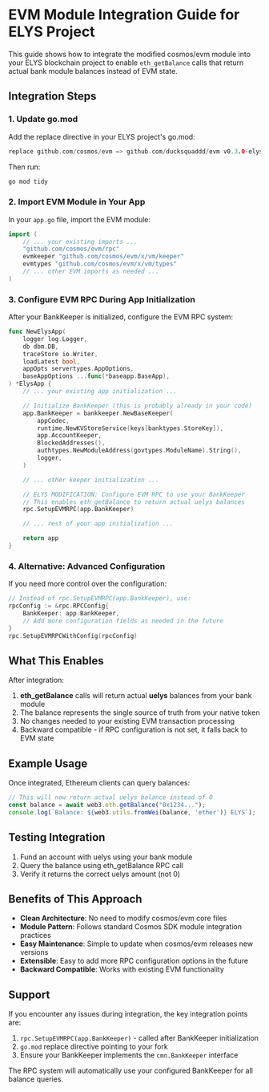 # EVM Module Integration Guide for ELYS Project

This guide shows how to integrate the modified cosmos/evm module into your ELYS blockchain project to enable `eth_getBalance` calls that return actual bank module balances instead of EVM state.

## Integration Steps

### 1. Update go.mod

Add the replace directive in your ELYS project's go.mod:

```go
replace github.com/cosmos/evm => github.com/ducksquaddd/evm v0.3.0-elys
```

Then run:
```bash
go mod tidy
```

### 2. Import EVM Module in Your App

In your `app.go` file, import the EVM module:

```go
import (
    // ... your existing imports ...
    "github.com/cosmos/evm/rpc"
    evmkeeper "github.com/cosmos/evm/x/vm/keeper"
    evmtypes "github.com/cosmos/evm/x/vm/types"
    // ... other EVM imports as needed ...
)
```

### 3. Configure EVM RPC During App Initialization

After your BankKeeper is initialized, configure the EVM RPC system:

```go
func NewElysApp(
    logger log.Logger,
    db dbm.DB,
    traceStore io.Writer,
    loadLatest bool,
    appOpts servertypes.AppOptions,
    baseAppOptions ...func(*baseapp.BaseApp),
) *ElysApp {
    // ... your existing app initialization ...

    // Initialize BankKeeper (this is probably already in your code)
    app.BankKeeper = bankkeeper.NewBaseKeeper(
        appCodec,
        runtime.NewKVStoreService(keys[banktypes.StoreKey]),
        app.AccountKeeper,
        BlockedAddresses(),
        authtypes.NewModuleAddress(govtypes.ModuleName).String(),
        logger,
    )

    // ... other keeper initialization ...

    // ELYS MODIFICATION: Configure EVM RPC to use your BankKeeper
    // This enables eth_getBalance to return actual uelys balances
    rpc.SetupEVMRPC(app.BankKeeper)

    // ... rest of your app initialization ...

    return app
}
```

### 4. Alternative: Advanced Configuration

If you need more control over the configuration:

```go
// Instead of rpc.SetupEVMRPC(app.BankKeeper), use:
rpcConfig := &rpc.RPCConfig{
    BankKeeper: app.BankKeeper,
    // Add more configuration fields as needed in the future
}
rpc.SetupEVMRPCWithConfig(rpcConfig)
```

## What This Enables

After integration:

1. **eth_getBalance** calls will return actual **uelys** balances from your bank module
2. The balance represents the single source of truth from your native token
3. No changes needed to your existing EVM transaction processing
4. Backward compatible - if RPC configuration is not set, it falls back to EVM state

## Example Usage

Once integrated, Ethereum clients can query balances:

```javascript
// This will now return actual uelys balance instead of 0
const balance = await web3.eth.getBalance("0x1234..."); 
console.log(`Balance: ${web3.utils.fromWei(balance, 'ether')} ELYS`);
```

## Testing Integration

1. Fund an account with uelys using your bank module
2. Query the balance using eth_getBalance RPC call
3. Verify it returns the correct uelys amount (not 0)

## Benefits of This Approach

- **Clean Architecture**: No need to modify cosmos/evm core files
- **Module Pattern**: Follows standard Cosmos SDK module integration practices  
- **Easy Maintenance**: Simple to update when cosmos/evm releases new versions
- **Extensible**: Easy to add more RPC configuration options in the future
- **Backward Compatible**: Works with existing EVM functionality

## Support

If you encounter any issues during integration, the key integration points are:

1. `rpc.SetupEVMRPC(app.BankKeeper)` - called after BankKeeper initialization
2. `go.mod` replace directive pointing to your fork
3. Ensure your BankKeeper implements the `cmn.BankKeeper` interface

The RPC system will automatically use your configured BankKeeper for all balance queries.
